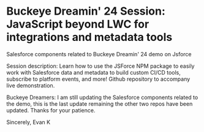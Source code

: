 # Buckeye Dreamin' 24 Session: JavaScript beyond LWC for integrations and metadata tools
Salesforce components related to Buckeye Dreamin' 24 demo on Jsforce

Session description:
Learn how to use the JSForce NPM package to easily work with Salesforce data and metadata to build custom CI/CD tools, subscribe to platform events, and more! Github repository to accompany live demonstration.

Buckeye Dreamers: I am still updating the Salesforce components related to the demo, this is the last update remaining the other two repos have been updated.  Thanks for your patience.  

Sincerely,
Evan K
